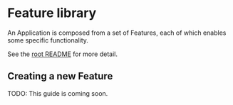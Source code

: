 # Feature library

An Application is composed from a set of Features, 
each of which enables some specific functionality.

See the [root README](/README.md) for more detail.

## Creating a new Feature

TODO: This guide is coming soon.
